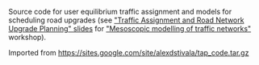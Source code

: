 Source code for user equilibrium traffic assignment and models for scheduling road upgrades (see ["Traffic Assignment and Road Network Upgrade Planning" slides](https://docs.google.com/viewer?a=v&amp;pid=explorer&amp;chrome=true&amp;srcid=0B_TC6OtbEYXQNzBmZjkyZmYtNWE4ZS00MTIyLThiNTItZDE0NWE0YjA1NzNh&amp;hl=en_US) for ["Mesoscopic modelling of traffic networks"](https://sites.google.com/site/mesotraffic/program) workshop).

Imported from https://sites.google.com/site/alexdstivala/tap_code.tar.gz
